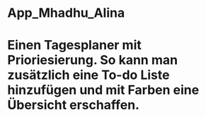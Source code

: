# App_Mhadhu_Alina
# Einen Tagesplaner mit Prioriesierung. So kann man zusätzlich eine To-do Liste hinzufügen und mit Farben eine Übersicht erschaffen.
